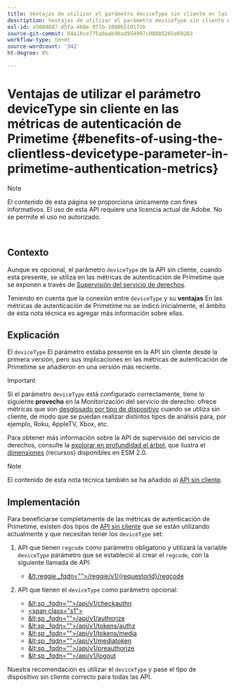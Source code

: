 ```yaml
---
title: Ventajas de utilizar el parámetro deviceType sin cliente en las métricas de autenticación de Primetime
description: Ventajas de utilizar el parámetro deviceType sin cliente en las métricas de autenticación de Primetime
exl-id: a5004887-d5fa-468e-971b-10806519175b
source-git-commit: 84a16ce775a0aab96ad954997c008b5265e69283
workflow-type: tm+mt
source-wordcount: '342'
ht-degree: 0%

---
```


# Ventajas de utilizar el parámetro deviceType sin cliente en las métricas de autenticación de Primetime {#benefits-of-using-the-clientless-devicetype-parameter-in-primetime-authentication-metrics}

>[!NOTE]
>
>El contenido de esta página se proporciona únicamente con fines informativos. El uso de esta API requiere una licencia actual de Adobe. No se permite el uso no autorizado.

</br>

## Contexto

Aunque es opcional, el parámetro `deviceType` de la API sin cliente, cuando está presente, se utiliza en las métricas de autenticación de Primetime que se exponen a través de [Supervisión del servicio de derechos](/help/authentication/entitlement-service-monitoring-overview.md).

Teniendo en cuenta que la conexión entre `deviceType` y su **ventajas** En las métricas de autenticación de Primetime no se indicó inicialmente, el ámbito de esta nota técnica es agregar más información sobre ellas.

## Explicación

El `deviceType` El parámetro estaba presente en la API sin cliente desde la primera versión, pero sus implicaciones en las métricas de autenticación de Primetime se añadieron en una versión más reciente.



>[!IMPORTANT]
>
>Si el parámetro `deviceType` está configurado correctamente, tiene lo siguiente **provecho** en la Monitorización del servicio de derecho: ofrece métricas que son [desglosado por tipo de dispositivo](/help/authentication/entitlement-service-monitoring-overview.md#clientless_device_type) cuando se utiliza sin cliente, de modo que se puedan realizar distintos tipos de análisis para, por ejemplo, Roku, AppleTV, Xbox, etc.


Para obtener más información sobre la API de supervisión del servicio de derechos, consulte la [explorar en profundidad el árbol,](/help/authentication/entitlement-service-monitoring-api.md#drill-down_tree) que ilustra el [dimensiones](/help/authentication/entitlement-service-monitoring-overview.md#esm_dimensions) (recursos) disponibles en ESM 2.0.

>[!NOTE]
>
>El contenido de esta nota técnica también se ha añadido al [API sin cliente](#clientless_device_type).




## Implementación

Para beneficiarse completamente de las métricas de autenticación de Primetime, existen dos tipos de [API sin cliente](#web_srvs_summary) que se están utilizando actualmente y que necesitan tener los `deviceType` set:

1. API que tienen `regcode` como parámetro obligatorio y utilizará la variable `deviceType` parámetro que se estableció al crear el `regcode`, con la siguiente llamada de API:
   - [\&lt;reggie _fqdn=&quot;&quot;>/reggie/v1/{requestorId}/regcode](#reg_serv)

1. API que tienen el `deviceType` como parámetro opcional:
   - [\&lt;sp _fqdn=&quot;&quot;>/api/v1/checkauthn](#check_authn_token)
   - [&lt;span class=&quot;s1&quot;>](#retrieve_authn_token)
   - [\&lt;sp _fqdn=&quot;&quot;>/api/v1/authorize](#init_authz)
   - [\&lt;sp _fqdn=&quot;&quot;>/api/v1/tokens/authz](#retrieve_authz_token)
   - [\&lt;sp _fqdn=&quot;&quot;>/api/v1/tokens/media](#short_media)
   - [\&lt;sp _fqdn=&quot;&quot;>/api/v1/mediatoken](#short_media)
   - [\&lt;sp _fqdn=&quot;&quot;>/api/v1/preauthorize](#PreAuthZ_Resources)
   - [\&lt;sp _fqdn=&quot;&quot;>/api/v1/logout](#init_logout)

Nuestra recomendación es utilizar el `deviceType` y pase el tipo de dispositivo sin cliente correcto para todas las API.
